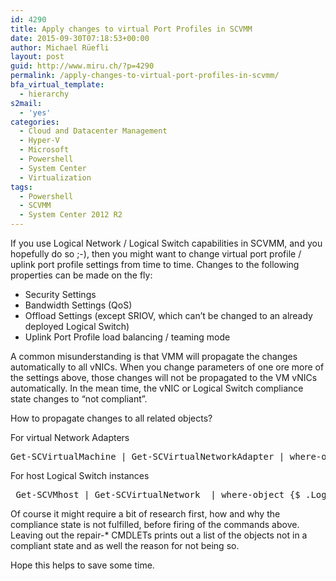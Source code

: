 ```yaml
---
id: 4290
title: Apply changes to virtual Port Profiles in SCVMM
date: 2015-09-30T07:18:53+00:00
author: Michael Rüefli
layout: post
guid: http://www.miru.ch/?p=4290
permalink: /apply-changes-to-virtual-port-profiles-in-scvmm/
bfa_virtual_template:
  - hierarchy
s2mail:
  - 'yes'
categories:
  - Cloud and Datacenter Management
  - Hyper-V
  - Microsoft
  - Powershell
  - System Center
  - Virtualization
tags:
  - Powershell
  - SCVMM
  - System Center 2012 R2
---
```

If you use Logical Network / Logical Switch capabilities in SCVMM, and you hopefully do so ;-), then you might want to change virtual port profile / uplink port profile settings from time to time. Changes to the following properties can be made on the fly:

  * Security Settings
  * Bandwidth Settings (QoS)
  * Offload Settings (except SRIOV, which can&#8217;t be changed to an already deployed Logical Switch)
  * Uplink Port Profile load balancing / teaming mode

A common misunderstanding is that VMM will propagate the changes automatically to all vNICs. When you change parameters of one ore more of the settings above, those changes will not be propagated to the VM vNICs automatically. In the mean time, the vNIC or Logical Switch compliance state changes to &#8220;not compliant&#8221;.

How to propagate changes to all related objects?

For virtual Network Adapters

<pre class="crayon-selected">Get-SCVirtualMachine | Get-SCVirtualNetworkAdapter | where-object {$_.VirtualNetworkAdapterComplianceStatus -ne "Compliant"} | Repair-SCVirtualNetworkAdapter -RunAsynchronously</pre>

For host Logical Switch instances

<pre> Get-SCVMhost | Get-SCVirtualNetwork  | where-object {$_.LogicalSwitchComplianceStatus -ne 'Compliant'} | Repair-SCVirtualNetwork -RunAsynchronously</pre>

Of course it might require a bit of research first, how and why the compliance state is not fulfilled, before firing of the commands above. Leaving out the repair-* CMDLETs prints out a list of the objects not in a compliant state and as well the reason for not being so.

Hope this helps to save some time.